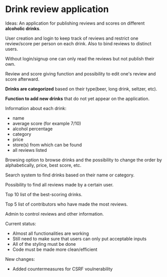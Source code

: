 # Drink review application
Ideas:
An application for publishing reviews and scores on different **alcoholic drinks**.

User creation and login to keep track of reviews and restrict one review/score per person on each drink. Also to bind reviews to distinct users.

Without login/signup one can only read the reviews but not publish their own.

Review and score giving function and possibility to edit one's review and score afterward.

**Drinks are categorized** based on their type(beer, long drink, seltzer, etc).

**Function to add new drinks** that do not yet appear on the application.

Information about each drink: 
- name
- average score (for example 7/10)
- alcohol percentage
- category
- price
- store(s) from which can be found
- all reviews listed

Browsing option to browse drinks and the possibility to change the order by alphabetically, price, best score, etc.

Search system to find drinks based on their name or category.

Possibility to find all reviews made by a certain user.

Top 10 list of the best-scoring drinks.

Top 5 list of contributors who have made the most reviews.

Admin to control reviews and other information.


Current status:
- Almost all functionalities are working
- Still need to make sure that users can only put acceptable inputs
- All of the styling must be done
- Code must be made more clean/efficient


New changes:
- Added countermeasures for CSRF voulnerability
